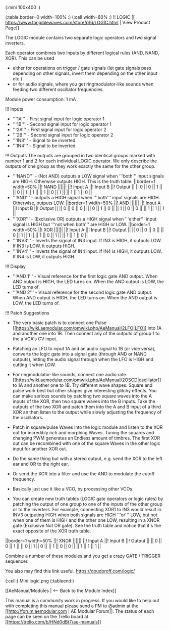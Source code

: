 (:mini 100x400 :)

(:table border=0 width=100% :)
(:cell width=80% :) 
!! LOGIC
[[ https://www.tangiblewaves.com/store/p16/LOGIC.html | View Product Page]]

The LOGIC module contains two separate logic operators and two signal inverters.

Each operator combines two inputs by different logical rules (AND, NAND, XOR).
This can be used

* either for operations on trigger / gate signals (let gate signals pass depending on other signals, invert them depending on the other input etc.)
* or for audio signals, where you get ringmodulator-like sounds when feeding two different oscillator frequencies.

Module power consumption: 1 mA

!!! Inputs
* '''1A''' - First signal input for logic operator 1
* '''1B''' - Second signal input for logic operator 1
* '''2A''' - First signal input for logic operator 2
* '''2B''' - Second signal input for logic operator 2
* '''IN3''' - Signal to be inverted
* '''IN4''' - Signal to be inverted

!!! Outputs
The outputs are grouped in two identical groups marked with number 1 and 2 for each individual LOGIC operator.  We only describe the outputs of one group as they work exactly the same for the other group.

* '''NAND''' - (Not AND) outputs a LOW signal when '''both''' input signals are HIGH.  Otherwise outputs HIGH.  This is the truth table:
  ||border=1 width=50%
  ||! NAND ||||||
  ||! Input A ||! Input B ||! Output ||
  || 0 || 0 || 1 ||
  || 0 || 1 || 1 ||
  || 1 || 0 || 1 ||
  || 1 || 1 || 0 ||
* '''AND''' - outputs a HIGH signal when '''both''' input signals are HIGH.  Otherwise, outputs LOW.
  ||border=1 width=50%
  ||! AND ||||||
  ||! Input A ||! Input B ||! Output ||
  || 0 || 0 || 0 ||
  || 0 || 1 || 0 ||
  || 1 || 0 || 0 ||
  || 1 || 1 || 1 ||
* '''XOR''' - (Exclusive OR) outputs a HIGH signal when '''either''' input signal is HIGH but '''not when both''' are HIGH or LOW.
  ||border=1 width=50%
  ||! XOR ||||||
  ||! Input A ||! Input B ||! Output ||
  || 0 || 0 || 0 ||
  || 0 || 1 || 1 ||
  || 1 || 0 || 1 ||
  || 1 || 1 || 0 ||
* '''INV3''' - Inverts the signal of IN3 input.  If IN3 is HIGH, it outputs LOW.  If IN3 is LOW, it outputs HIGH.
* '''INV4''' - Inverts the signal of IN4 input.  If IN4 is HIGH, it outputs LOW.  If IN4 is LOW, it outputs HIGH.



!!! Display
* '''AND 1''' - Visual reference for the first logic gate AND output.  When AND output is HIGH, the LED turns on.  When the AND output is LOW, the LED turns of.
* '''AND 2''' - Visual reference for the second logic gate AND output.  When AND output is HIGH, the LED turns on.  When the AND output is LOW, the LED turns of.

!!! Patch Suggestions

- The very basic patch is to connect one Pulse [[https://wiki.aemodular.com/pmwiki.php/AeManual/2LFO|LFO]] into 1A and another one into 1B.  Then connect any of the outputs of group 1 to the a VCA's CV input.

- Patching an LFO to input 1A and an audio signal to 1B (or vice versa), converts the logic gate into a signal gate (through AND or NAND outputs), letting the audio signal through when the LFO is HIGH and cutting it when LOW.

- For ringmodulator-like sounds, connect one audio rate [[https://wiki.aemodular.com/pmwiki.php/AeManual/2OSCD|oscillator]] to 1A and another one to 1B.  Try different wave shapes.  Square and pulse work best but other shapes give interesting glitchy effects.  You can make serious sounds by patching two square waves into the A inputs of the XOR, then two square waves into the B inputs.  Take the outputs of the two XOR and patch them into the A and B input of a third XOR an then listen to the output while slowly adjusting the frequency of the oscillators.

- Patch in square/pulse Waves into the logic module and listen to the XOR out for incredibly rich and morphing Waves. Tuning the squares and changing PWM generates an Endless amount of timbres. The first XOR out can be recombined with one of the square Waves in the other logic input for another XOR out.

- Do the same thing but with a stereo output, e.g. send the XOR to the left ear and OR to the right ear.

- Or send the XOR into a filter and use the AND to modulate the cutoff frequency.

- Basically just use it like a VCO, by processing other VCOs.

- You can create new truth tables (LOGIC gate operators or logic rules) by patching the output of one group to one of the inputs of the other group or to the inverters.  For example, connecting XOR1 to IN3 would result in INV3 outputing HIGH when both signals are HIGH '''or''' LOW, but not when one of them is HIGH and the other one LOW, resulting in a XNOR gate (Exclusive Not OR gate).  See the truth table and notice that it's the exact opposite of the XOR truth table.
  
||border=1 width=50%
||! XNOR ||||||
||! Input A ||! Input B ||! Output ||
|| 0 || 0 || 1 ||
|| 0 || 1 || 0 ||
|| 1 || 0 || 0 ||
|| 1 || 1 || 1 ||

Combine a number of these modules and you get a crazy GATE / TRIGGER sequencer.

You also may find this link useful. https://doudoroff.com/logic/

(:cell:) Mini:logic.png
(:tableend:)

[[AeManual/Modules | <-- Back to the Module Index]]

This manual is a community work in progress. If you would like to help out with completing this manual please send a PM to @admin at the [[http://forum.aemodular.com | AE Modular Forum]].  The status of each page can be seen on the Trello board at [[https://trello.com/b/HNd0dBt7/ae-manuals]]